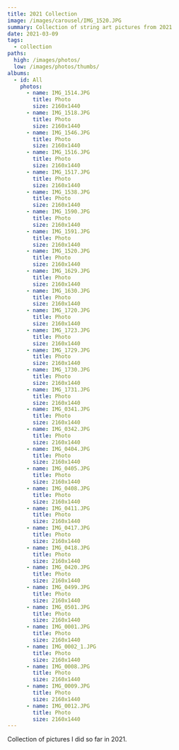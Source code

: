 ```yaml
---
title: 2021 Collection
image: /images/carousel/IMG_1520.JPG
summary: Collection of string art pictures from 2021
date: 2021-03-09
tags:
  - collection
paths:
  high: /images/photos/
  low: /images/photos/thumbs/
albums:
  - id: All
    photos:
      - name: IMG_1514.JPG
        title: Photo
        size: 2160x1440
      - name: IMG_1518.JPG
        title: Photo
        size: 2160x1440
      - name: IMG_1546.JPG
        title: Photo
        size: 2160x1440
      - name: IMG_1516.JPG
        title: Photo
        size: 2160x1440
      - name: IMG_1517.JPG
        title: Photo
        size: 2160x1440
      - name: IMG_1538.JPG
        title: Photo
        size: 2160x1440
      - name: IMG_1590.JPG
        title: Photo
        size: 2160x1440
      - name: IMG_1591.JPG
        title: Photo
        size: 2160x1440
      - name: IMG_1520.JPG
        title: Photo
        size: 2160x1440
      - name: IMG_1629.JPG
        title: Photo
        size: 2160x1440
      - name: IMG_1630.JPG
        title: Photo
        size: 2160x1440
      - name: IMG_1720.JPG
        title: Photo
        size: 2160x1440
      - name: IMG_1723.JPG
        title: Photo
        size: 2160x1440
      - name: IMG_1729.JPG
        title: Photo
        size: 2160x1440
      - name: IMG_1730.JPG
        title: Photo
        size: 2160x1440
      - name: IMG_1731.JPG
        title: Photo
        size: 2160x1440
      - name: IMG_0341.JPG
        title: Photo
        size: 2160x1440
      - name: IMG_0342.JPG
        title: Photo
        size: 2160x1440
      - name: IMG_0404.JPG
        title: Photo
        size: 2160x1440
      - name: IMG_0405.JPG
        title: Photo
        size: 2160x1440
      - name: IMG_0408.JPG
        title: Photo
        size: 2160x1440
      - name: IMG_0411.JPG
        title: Photo
        size: 2160x1440
      - name: IMG_0417.JPG
        title: Photo
        size: 2160x1440
      - name: IMG_0418.JPG
        title: Photo
        size: 2160x1440
      - name: IMG_0420.JPG
        title: Photo
        size: 2160x1440
      - name: IMG_0499.JPG
        title: Photo
        size: 2160x1440
      - name: IMG_0501.JPG
        title: Photo
        size: 2160x1440
      - name: IMG_0001.JPG
        title: Photo
        size: 2160x1440
      - name: IMG_0002_1.JPG
        title: Photo
        size: 2160x1440
      - name: IMG_0008.JPG
        title: Photo
        size: 2160x1440
      - name: IMG_0009.JPG
        title: Photo
        size: 2160x1440
      - name: IMG_0012.JPG
        title: Photo
        size: 2160x1440
---
```


Collection of pictures I did so far in 2021.

<PhotoAlbum id="All" />

